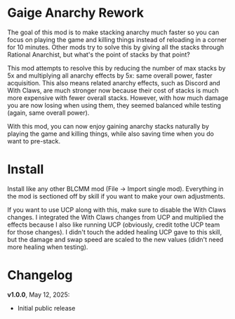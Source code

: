 Gaige Anarchy Rework
====================

The goal of this mod is to make stacking anarchy much faster so you can focus on playing the game and killing things instead of reloading in a corner for 10 minutes.
Other mods try to solve this by giving all the stacks through Rational Anarchist, but what's the point of stacks by that point?

This mod attempts to resolve this by reducing the number of max stacks by 5x and multiplying all anarchy effects by 5x: same overall power, faster acquisition.
This also means related anarchy effects, such as Discord and With Claws, are much stronger now because their cost of stacks is much more expensive with fewer overall stacks.
However, with how much damage you are now losing when using them, they seemed balanced while testing (again, same overall power).

With this mod, you can now enjoy gaining anarchy stacks naturally by playing the game and killing things, while also saving time when you do want to pre-stack.

Install
=======

Install like any other BLCMM mod (File -> Import single mod).
Everything in the mod is sectioned off by skill if you want to make your own adjustments.

If you want to use UCP along with this, make sure to disable the With Claws changes. I integrated the With Claws changes from UCP and multiplied the effects because I also like running UCP (obviously, credit tothe  UCP team for those changes). 
I didn't touch the added healing UCP gave to this skill, but the damage and swap speed are scaled to the new values (didn't need more healing when testing).

Changelog
=========

**v1.0.0**, May 12, 2025:
 * Initial public release
